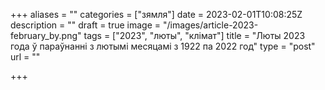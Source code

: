 +++
aliases = ""
categories = ["зямля"]
date = 2023-02-01T10:08:25Z
description = ""
draft = true
image = "/images/article-2023-february_by.png"
tags = ["2023", "люты", "клiмат"]
title = "Люты 2023 года ў параўнанні з лютымi месяцамі з 1922 па 2022 год"
type = "post"
url = ""

+++
